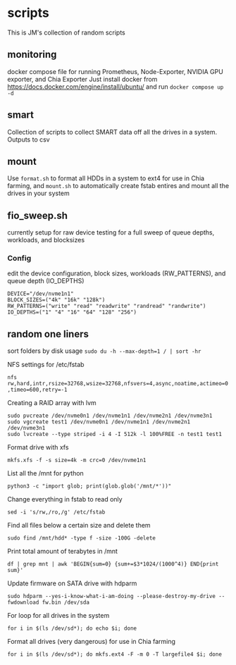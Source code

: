 # scripts
This is JM's collection of random scripts

## monitoring

docker compose file for running Prometheus, Node-Exporter, NVIDIA GPU exporter, and Chia Exporter
Just install docker from https://docs.docker.com/engine/install/ubuntu/ and run `docker compose up -d`

## smart

Collection of scripts to collect SMART data off all the drives in a system. Outputs to csv

## mount

Use `format.sh` to format all HDDs in a system to ext4 for use in Chia farming, and `mount.sh` to automatically create fstab entires and mount all the drives in your system

## fio_sweep.sh

currently setup for raw device testing for a full sweep of queue depths, workloads, and blocksizes

### Config

edit the device configuration, block sizes, workloads (RW_PATTERNS), and queue depth (IO_DEPTHS)
```
DEVICE="/dev/nvme1n1"
BLOCK_SIZES=("4k" "16k" "128k")
RW_PATTERNS=("write" "read" "readwrite" "randread" "randwrite")
IO_DEPTHS=("1" "4" "16" "64" "128" "256")
```

## random one liners

sort folders by disk usage
`sudo du -h --max-depth=1 / | sort -hr`

NFS settings for /etc/fstab

`nfs rw,hard,intr,rsize=32768,wsize=32768,nfsvers=4,async,noatime,actimeo=0,timeo=600,retry=-1`

Creating a RAID array with lvm

```
sudo pvcreate /dev/nvme0n1 /dev/nvme1n1 /dev/nvme2n1 /dev/nvme3n1
sudo vgcreate test1 /dev/nvme0n1 /dev/nvme1n1 /dev/nvme2n1 /dev/nvme3n1
sudo lvcreate --type striped -i 4 -I 512k -l 100%FREE -n test1 test1
```

Format drive with xfs

`mkfs.xfs -f -s size=4k -m crc=0 /dev/nvme1n1`

List all the /mnt for python

`python3 -c "import glob; print(glob.glob('/mnt/*'))"`

Change everything in fstab to read only

`sed -i 's/rw,/ro,/g' /etc/fstab`

Find all files below a certain size and delete them

`sudo find /mnt/hdd* -type f -size -100G -delete`

Print total amount of terabytes in /mnt

`df | grep mnt | awk 'BEGIN{sum=0} {sum+=$3*1024/(1000^4)} END{print sum}'`

Update firmware on SATA drive with hdparm

`sudo hdparm --yes-i-know-what-i-am-doing --please-destroy-my-drive --fwdownload fw.bin /dev/sda`

For loop for all drives in the system

`for i in $(ls /dev/sd*); do echo $i; done`

Format all drives (very dangerous) for use in Chia farming

`for i in $(ls /dev/sd*); do mkfs.ext4 -F -m 0 -T largefile4 $i; done`
